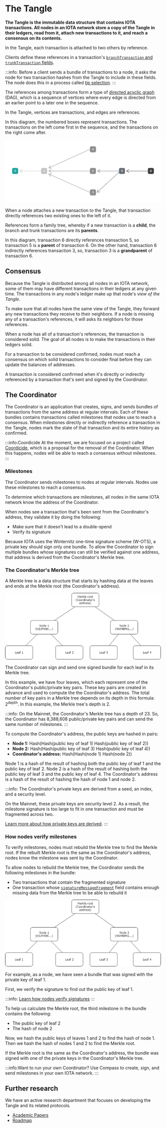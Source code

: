 # The Tangle

**The Tangle is the immutable data structure that contains IOTA transactions. All nodes in an IOTA network store a copy of the Tangle in their ledgers, read from it, attach new transactions to it, and reach a consensus on its contents.**

In the Tangle, each transaction is attached to two others by reference.

Clients define these references in a transaction's [`branchTransaction` and `trunkTransaction` fields](root://iota-basics/0.1/references/structure-of-a-transaction.md).

:::info:
Before a client sends a bundle of transactions to a node, it asks the node for two transaction hashes from the Tangle to include in these fields. The node does this in a process called [tip selection](root://node-software/0.1/iri/concepts/tip-selection.md).
:::

The references among transactions form a type of [directed acyclic graph](https://en.wikipedia.org/wiki/Directed_acyclic_graph) (DAG), which is a sequence of vertices where every edge is directed from an earlier point to a later one in the sequence.

In the Tangle, vertices are transactions, and edges are references.

In this diagram, the numbered boxes represent transactions. The transactions on the left come first in the sequence, and the transactions on the right come after.

![A directed acyclic graph](../images/dag.png)

When a node attaches a new transaction to the Tangle, that transaction directly references two existing ones to the left of it.

References form a family tree, whereby if a new transaction is a **child**, the branch and trunk transactions are its **parents**.

In this diagram, transaction 6 directly references transaction 5, so transaction 5 is a **parent** of transaction 6. On the other hand, transaction 6 indirectly references transaction 3, so, transaction 3 is a **grandparent** of transaction 6.

## Consensus

Because the Tangle is distributed among all nodes in an IOTA network, some of them may have different transactions in their ledgers at any given time. The transactions in any node's ledger make up that node's _view of the Tangle_.

To make sure that all nodes have the same view of the Tangle, they forward any new transactions they receive to their neighbors. If a node is missing any of a transaction's references, it will asks its neighbors for those references.

When a node has all of a transaction's references, the transaction is considered solid. The goal of all nodes is to make the transactions in their ledgers solid.

For a transaction to be considered confirmed, nodes must reach a consensus on which solid transactions to consider final before they can update the balances of addresses.

A transaction is considered confirmed when it's directly or indirectly referenced by a transaction that's sent and signed by the Coordinator.

## The Coordinator

The Coordinator is an application that creates, signs, and sends bundles of transactions from the same address at regular intervals. Each of these bundles contains transactions called milestones that nodes use to reach a consensus. When milestones directly or indirectly reference a transaction in the Tangle, nodes mark the state of that transaction and its entire history as confirmed.

:::info:Coordicide
At the moment, we are focused on a project called [Coordicide](https://coordicide.iota.org/), which is a proposal for the removal of the Coordinator. When this happens, nodes will be able to reach a consensus without milestones.
:::

### Milestones

The Coordinator sends milestones to nodes at regular intervals. Nodes use these milestones to reach a consensus. 

To determine which transactions are milestones, all nodes in the same IOTA network know the address of the Coordinator.

When nodes see a transaction that's been sent from the Coordinator's address, they validate it by doing the following:

* Make sure that it doesn't lead to a double-spend
* Verify its signature

Because IOTA uses the Winternitz one-time signature scheme (W-OTS), a private key should sign only one bundle. To allow the Coordinator to sign multiple bundles whose signatures can still be verified against one address, that address is derived from the Coordinator's Merkle tree.

### The Coordinator's Merkle tree

A Merkle tree is a data structure that starts by hashing data at the leaves and ends at the Merkle root (the Coordinator's address).

![Example Merkle tree](../images/merkle-tree-example.png)

The Coordinator can sign and send one signed bundle for each leaf in its Merkle tree.

In this example, we have four leaves, which each represent one of the Coordinator's public/private key pairs. These key pairs are created in advance and used to compute the the Coordinator's address. The total number of key pairs in a Merkle tree depends on its depth in this formula: 2<sup>depth</sup>. In this example, the Merkle tree's depth is 2.

:::info:
On the Mainnet, the Coordinator's Merkle tree has a depth of 23. So, the Coordinator has 8,388,608 public/private key pairs and can send the same number of milestones.
:::

To compute the Coordinator's address, the public keys are hashed in pairs:

* **Node 1:** Hash(Hash(public key of leaf 1) Hash(public key of leaf 2))
* **Node 2:** Hash(Hash(public key of leaf 3) Hash(public key of leaf 4))
* **Coordinator's address:** Hash(Hash(node 1) Hash(node 2))

Node 1 is a hash of the result of hashing both the public key of leaf 1 and the public key of leaf 2. Node 2 is a hash of the result of hashing both the public key of leaf 3 and the public key of leaf 4. The Coordinator's address is a hash of the result of hashing the hash of node 1 and node 2.

:::info:
The Coordinator's private keys are derived from a seed, an index, and a security level.

On the Mainnet, these private keys are security level 2. As a result, the milestone signature is too large to fit in one transaction and must be fragmented across two.

[Learn more about how private keys are derived](root://iota-basics/0.1/concepts/addresses-and-signatures.md).
:::

### How nodes verify milestones

To verify milestones, nodes must rebuild the Merkle tree to find the Merkle root. If the rebuilt Merkle root is the same as the Coordinator's address, nodes know the milestone was sent by the Coordinator.

To allow nodes to rebuild the Merkle tree, the Coordinator sends the following milestones in the bundle:

* Two transactions that contain the fragmented signature
* One transaction whose [`signatureMessageFragment`](root://iota-basics/0.1/references/structure-of-a-transaction.md) field contains enough missing data from the Merkle tree to be able to rebuild it

![Example Merkle tree](../images/merkle-tree-example.png)

For example, as a node, we have seen a bundle that was signed with the private key of leaf 1.

First, we verify the signature to find out the public key of leaf 1.

:::info:
[Learn how nodes verify signatures](root://iota-basics/0.1/concepts/addresses-and-signatures.md#how-nodes-verify-signatures)
:::

To help us calculate the Merkle root, the third milestone in the bundle contains the following:

* The public key of leaf 2
* The hash of node 2

Now, we hash the public keys of leaves 1 and 2 to find the hash of node 1. Then we hash the hash of nodes 1 and 2 to find the Merkle root.

If the Merkle root is the same as the Coordinator's address, the bundle was signed with one of the private keys in the Coordinator's Merkle tree.

:::info:Want to run your own Coordinator?
Use Compass to create, sign, and send milestones in your own IOTA network.
:::

## Further research

We have an active research department that focuses on developing the Tangle and its related protocols.

* [Academic Papers](https://www.iota.org/research/academic-papers)
* [Roadmap](https://www.iota.org/research/roadmap)
